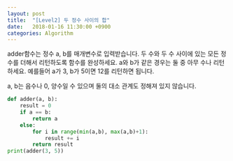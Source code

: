 ```yaml
---
layout: post
title:  "[Level2] 두 정수 사이의 합"
date:   2018-01-16 11:30:00 +0900
categories: Algorithm
---
```


adder함수는 정수 a, b를 매개변수로 입력받습니다.
두 수와 두 수 사이에 있는 모든 정수를 더해서 리턴하도록 함수를 완성하세요. a와 b가 같은 경우는 둘 중 아무 수나 리턴하세요.
예를들어 a가 3, b가 5이면 12를 리턴하면 됩니다.

a, b는 음수나 0, 양수일 수 있으며 둘의 대소 관계도 정해져 있지 않습니다.

```python
def adder(a, b):
    result = 0
    if a == b:
        return a
    else:
        for i in range(min(a,b), max(a,b)+1):
            result += i
        return result
print(adder(3, 5))
```
